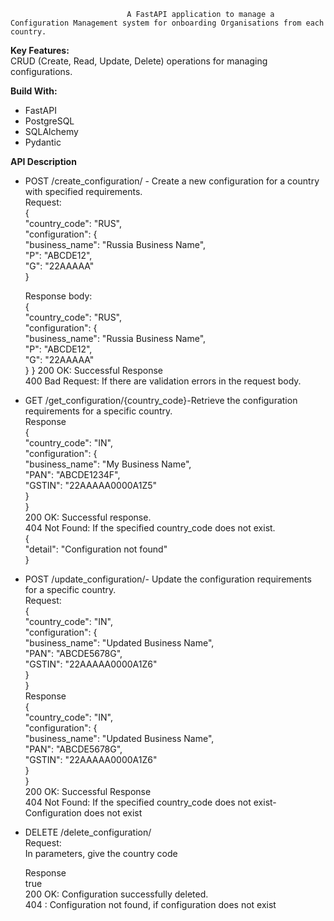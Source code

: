                               A FastAPI application to manage a Configuration Management system for onboarding Organisations from each country.

**Key Features:**<br>
CRUD (Create, Read, Update, Delete) operations for managing configurations.

**Build With:**
* FastAPI
* PostgreSQL
* SQLAlchemy
* Pydantic

**API Description**
* POST /create_configuration/  - Create a new configuration for a country with specified requirements.<br>
  Request:<br>
  {<br>
  "country_code": "RUS",<br>
  "configuration": {<br>
      "business_name": "Russia Business Name",<br>
      "P": "ABCDE12",<br>
      "G": "22AAAAA"<br>
 }<br>

  Response body:<br>
  {<br>
    "country_code": "RUS",<br>
    "configuration": {<br>
      "business_name": "Russia Business Name",<br>
      "P": "ABCDE12",<br>
      "G": "22AAAAA"<br>
    }
  }
  200	OK: Successful Response<br>
  400 Bad Request: If there are validation errors in the request body.<br>

* GET /get_configuration/{country_code}-Retrieve the configuration requirements for a specific country.<br>
  Response<br>
  {<br>
  "country_code": "IN",<br>
  "configuration": {<br>
    "business_name": "My Business Name",<br>
    "PAN": "ABCDE1234F",<br>
    "GSTIN": "22AAAAA0000A1Z5"<br>
  }<br>
}<br>
200 OK: Successful response.<br>
404 Not Found: If the specified country_code does not exist.<br>
{<br>
  "detail": "Configuration not found"<br>
}<br>

* POST /update_configuration/- Update the configuration requirements for a specific country.<br>
  Request:<br>
  {<br>
  "country_code": "IN",<br>
  "configuration": {<br>
    "business_name": "Updated Business Name",<br>
    "PAN": "ABCDE5678G",<br>
    "GSTIN": "22AAAAA0000A1Z6"<br>
   }<br>
 }<br>
 Response<br>
 {<br>
  "country_code": "IN",<br>
  "configuration": {<br>
    "business_name": "Updated Business Name",<br>
    "PAN": "ABCDE5678G",<br>
    "GSTIN": "22AAAAA0000A1Z6"<br>
   }<br>
 }<br>
 200 OK: Successful Response<br>
 404 Not Found: If the specified country_code does not exist- Configuration does not exist<br>


* DELETE /delete_configuration/<br>
  Request:<br>
  In parameters, give the country code<br>
  
  Response<br>
    true<br>
  200 OK: Configuration successfully deleted.<br>
  404 : Configuration not found, if configuration does not exist<br>
  
  


  

